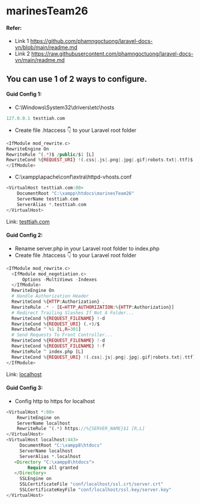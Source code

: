 # marinesTeam26
#### Refer:
- Link 1
  https://github.com/phamngoctuong/laravel-docs-vn/blob/main/readme.md
- Link 2
	https://raw.githubusercontent.com/phamngoctuong/laravel-docs-vn/main/readme.md
## You can use 1 of 2 ways to configure.
#### Guid Config 1:
- C:\Windows\System32\drivers\etc\hosts
```php
127.0.0.1 testtiah.com
```
- Create file .htaccess 👇 to your Laravel root folder
```php
<IfModule mod_rewrite.c>
RewriteEngine On
RewriteRule ^(.*)$ /public/$1 [L]
RewriteCond %{REQUEST_URI} !(.css|.js|.png|.jpg|.gif|robots.txt|.ttf)$ [NC]
</IfModule>
```
- C:\xampp\apache\conf\extra\httpd-vhosts.conf
```php
<VirtualHost testtiah.com:80>
    DocumentRoot "C:\xampp\htdocs\marinesTeam26"
	ServerName testtiah.com
	ServerAlias *.testtiah.com
</VirtualHost>
```
Link: [testtiah.com](http://testtiah.com/)
#### Guid Config 2:
- Rename server.php in your Laravel root folder to index.php
- Create file .htaccess 👇 to your Laravel root folder
```php 
<IfModule mod_rewrite.c>
  <IfModule mod_negotiation.c>
      Options -MultiViews -Indexes
  </IfModule>
  RewriteEngine On
  # Handle Authorization Header
  RewriteCond %{HTTP:Authorization} .
  RewriteRule .* - [E=HTTP_AUTHORIZATION:%{HTTP:Authorization}]
  # Redirect Trailing Slashes If Not A Folder...
  RewriteCond %{REQUEST_FILENAME} !-d
  RewriteCond %{REQUEST_URI} (.+)/$
  RewriteRule ^ %1 [L,R=301]
  # Send Requests To Front Controller...
  RewriteCond %{REQUEST_FILENAME} !-d
  RewriteCond %{REQUEST_FILENAME} !-f
  RewriteRule ^ index.php [L]
  RewriteCond %{REQUEST_URI} !(.css|.js|.png|.jpg|.gif|robots.txt|.ttf)$ [NC]
</IfModule>
```
Link: [localhost](http://localhost/marinesTeam26)
#### Guid Config 3:
- Config http to https for localhost
```php 
<VirtualHost *:80>
    RewriteEngine on
    ServerName localhost
    RewriteRule ^(.*) https://%{SERVER_NAME}$1 [R,L]
</VirtualHost>
<VirtualHost localhost:443>
     DocumentRoot "C:\xampp8\htdocs"
     ServerName localhost
     ServerAlias *.localhost
   <Directory "C:\xampp8\htdocs">
        Require all granted
   </Directory>
     SSLEngine on
     SSLCertificateFile "conf/localhost/ssl.crt/server.crt"
     SSLCertificateKeyFile "conf/localhost/ssl.key/server.key"
</VirtualHost>
```
